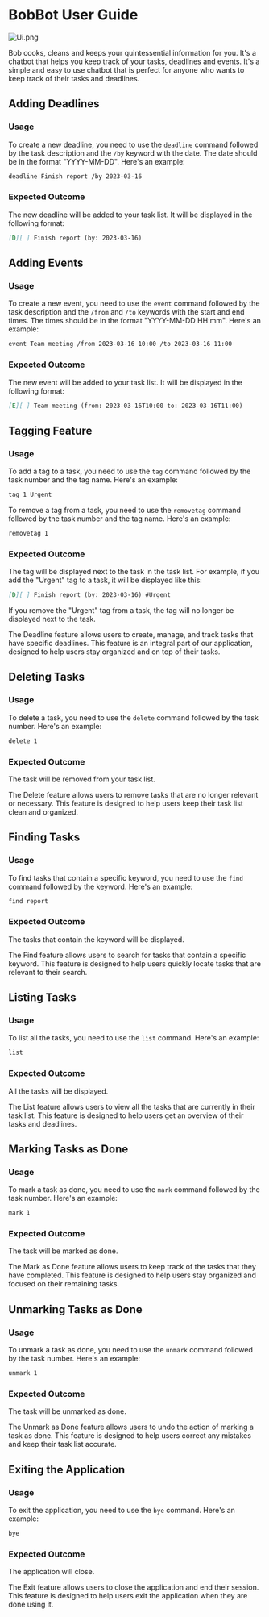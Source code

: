 # BobBot User Guide

![Ui.png](Ui.png)

Bob cooks, cleans and keeps your quintessential information for you. It's a chatbot that helps you keep track of your tasks, deadlines and events. It's a simple and easy to use chatbot that is perfect for anyone who wants to keep track of their tasks and deadlines.

## Adding Deadlines

### Usage

To create a new deadline, you need to use the `deadline` command followed by the task description and the `/by` keyword with the date. The date should be in the format "YYYY-MM-DD". Here's an example:

```markdown
deadline Finish report /by 2023-03-16
```

### Expected Outcome

The new deadline will be added to your task list. It will be displayed in the following format:

```markdown
[D][ ] Finish report (by: 2023-03-16)
```

## Adding Events

### Usage

To create a new event, you need to use the `event` command followed by the task description and the `/from` and `/to` keywords with the start and end times. The times should be in the format "YYYY-MM-DD HH:mm". Here's an example:

```markdown
event Team meeting /from 2023-03-16 10:00 /to 2023-03-16 11:00
```

### Expected Outcome

The new event will be added to your task list. It will be displayed in the following format:

```markdown
[E][ ] Team meeting (from: 2023-03-16T10:00 to: 2023-03-16T11:00)
```

## Tagging Feature

### Usage

To add a tag to a task, you need to use the `tag` command followed by the task number and the tag name. Here's an example:

```markdown
tag 1 Urgent
```

To remove a tag from a task, you need to use the `removetag` command followed by the task number and the tag name. Here's an example:

```markdown
removetag 1
```

### Expected Outcome

The tag will be displayed next to the task in the task list. For example, if you add the "Urgent" tag to a task, it will be displayed like this:

```markdown
[D][ ] Finish report (by: 2023-03-16) #Urgent
```

If you remove the "Urgent" tag from a task, the tag will no longer be displayed next to the task.

The Deadline feature allows users to create, manage, and track tasks that have specific deadlines. This feature is an integral part of our application, designed to help users stay organized and on top of their tasks.

## Deleting Tasks

### Usage

To delete a task, you need to use the `delete` command followed by the task number. Here's an example:

```markdown
delete 1
```

### Expected Outcome

The task will be removed from your task list.

The Delete feature allows users to remove tasks that are no longer relevant or necessary. This feature is designed to help users keep their task list clean and organized.

## Finding Tasks

### Usage

To find tasks that contain a specific keyword, you need to use the `find` command followed by the keyword. Here's an example:

```markdown
find report
```

### Expected Outcome

The tasks that contain the keyword will be displayed.

The Find feature allows users to search for tasks that contain a specific keyword. This feature is designed to help users quickly locate tasks that are relevant to their search.

## Listing Tasks

### Usage

To list all the tasks, you need to use the `list` command. Here's an example:

```markdown
list
```

### Expected Outcome

All the tasks will be displayed.

The List feature allows users to view all the tasks that are currently in their task list. This feature is designed to help users get an overview of their tasks and deadlines.

## Marking Tasks as Done

### Usage

To mark a task as done, you need to use the `mark` command followed by the task number. Here's an example:

```markdown
mark 1
```

### Expected Outcome

The task will be marked as done.

The Mark as Done feature allows users to keep track of the tasks that they have completed. This feature is designed to help users stay organized and focused on their remaining tasks.

## Unmarking Tasks as Done

### Usage

To unmark a task as done, you need to use the `unmark` command followed by the task number. Here's an example:

```markdown
unmark 1
```

### Expected Outcome

The task will be unmarked as done.

The Unmark as Done feature allows users to undo the action of marking a task as done. This feature is designed to help users correct any mistakes and keep their task list accurate.

## Exiting the Application

### Usage

To exit the application, you need to use the `bye` command. Here's an example:

```markdown
bye
```

### Expected Outcome

The application will close.

The Exit feature allows users to close the application and end their session. This feature is designed to help users exit the application when they are done using it.